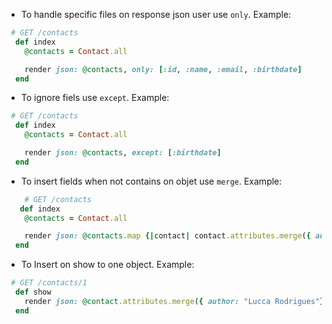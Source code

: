 - To handle specific files on response json user use `only`. Example:

```ruby
 # GET /contacts
  def index
    @contacts = Contact.all

    render json: @contacts, only: [:id, :name, :email, :birthdate]
  end
```

- To ignore fiels use `except`. Example:

```ruby
 # GET /contacts
  def index
    @contacts = Contact.all

    render json: @contacts, except: [:birthdate]
  end
```

- To insert fields when not contains on objet use `merge`. Example:

```ruby
    # GET /contacts
   def index
    @contacts = Contact.all

    render json: @contacts.map {|contact| contact.attributes.merge({ author: "Lucca Rodrigues"})}
  end
```

- To Insert on show to one object. Example:

```ruby
 # GET /contacts/1
  def show
    render json: @contact.attributes.merge({ author: "Lucca Rodrigues"})
  end
```
